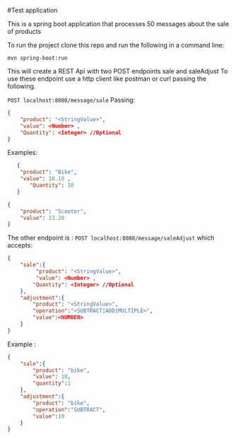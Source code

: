 #Test application 

This is a spring boot application that processes 50 messages about the sale of products

To run the project clone this repo and run the following in a command line:

``
    mvn spring-boot:run 
``

This will create a REST Api with two POST endpoints sale and saleAdjust
To use these endpoint use a http client like postman or curl passing the following. 

``
POST localhost:8080/message/sale
``
Passing: 

```json
{
	"product": "<StringValue>",
	"value": <Number> ,
    "Quantity": <Integer> //Optional
}
```
Examples: 
```json
   {
   	"product": "Bike",
   	"value": 10.10 ,
       "Quantity": 10
   }
   ```
```json
{
	"product": "Scooter",
	"value": 13.20
}
```

The other endpoint is : 
``
POST localhost:8080/message/saleAdjust
`` which accepts:

```json
{
	"sale":{
	     "product": "<StringValue>",
         "value": <Number> ,
        "Quantity": <Integer> //Optional
	},
	"adjustment":{
		"product": "<StringValue>",
		"operation":"<SUBTRACT|ADD|MULTIPLE>",
		"value":<NUMBER>
	}
}
``` 
Example : 
```json
{
	"sale":{
		"product": "bike",
		"value": 10,
		"quantity":1
	},
	"adjustment":{
		"product": "bike",
		"operation":"SUBTRACT",
		"value":10
	}
}
```